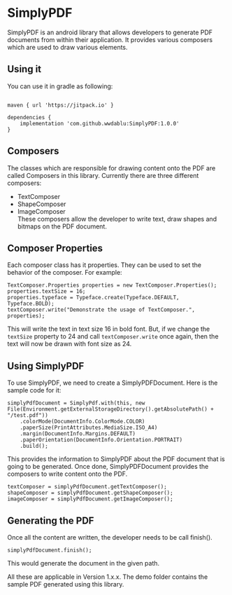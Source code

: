 # SimplyPDF  
SimplyPDF is an android library that allows developers to generate PDF documents from within their application. It provides various composers which are used to draw various elements.  

## Using it  
You can use it in gradle as following:  
~~~

maven { url 'https://jitpack.io' }

dependencies {
    implementation 'com.github.wwdablu:SimplyPDF:1.0.0'
}
~~~

## Composers  
The classes which are responsible for drawing content onto the PDF are called Composers in this library. Currently there are three different composers:  
* TextComposer  
* ShapeComposer  
* ImageComposer  
These composers allow the developer to write text, draw shapes and bitmaps on the PDF document.  

## Composer Properties  
Each composer class has it properties. They can be used to set the behavior of the composer. For example:  
~~~
TextComposer.Properties properties = new TextComposer.Properties();
properties.textSize = 16;
properties.typeface = Typeface.create(Typeface.DEFAULT, Typeface.BOLD);
textComposer.write("Demonstrate the usage of TextComposer.", properties);
~~~  
This will write the text in text size 16 in bold font. But, if we change the `textSize` property to 24 and call `textComposer.write` once again, then the text will now be drawn with font size as 24.  

## Using SimplyPDF  
To use SimplyPDF, we need to create a SimplyPDFDocument. Here is the sample code for it:  
~~~
simplyPdfDocument = SimplyPdf.with(this, new File(Environment.getExternalStorageDirectory().getAbsolutePath() + "/test.pdf"))
    .colorMode(DocumentInfo.ColorMode.COLOR)
    .paperSize(PrintAttributes.MediaSize.ISO_A4)
    .margin(DocumentInfo.Margins.DEFAULT)
    .paperOrientation(DocumentInfo.Orientation.PORTRAIT)
    .build();
~~~  
  
This provides the information to SimplyPDF about the PDF document that is going to be generated. Once done, SimplyPDFDocument provides the composers to write content onto the PDF.  

~~~
textComposer = simplyPdfDocument.getTextComposer();
shapeComposer = simplyPdfDocument.getShapeComposer();
imageComposer = simplyPdfDocument.getImageComposer();
~~~  

## Generating the PDF  
Once all the content are written, the developer needs to be call finish().  
~~~
simplyPdfDocument.finish();
~~~  
This would generate the document in the given path.  

All these are applicable in Version 1.x.x. The demo folder contains the sample PDF generated using this library.  
